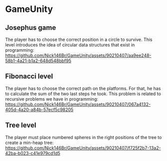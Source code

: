 # GameUnity

## Josephus game
The player has to choose the correct position in a circle to survive. This level introduces the idea of circular data structures that exist in programming: 
<br/>
https://github.com/Nick146Br/GameUnity/assets/90210407/aa9ee248-58b1-4a21-b1a2-648d548bbf95

## Fibonacci level
The player has to choose the correct path on the platforms. For that, he has to calculate the sum of the two last steps he took. This problem is related to recursive problems we have in programming:
<br/>
https://github.com/Nick146Br/GameUnity/assets/90210407/067a4132-405d-4a20-a84b-57ecf5c98205

## Tree level
The player must place numbered spheres in the right positions of the tree to create a min-heap tree:
<br/>
https://github.com/Nick146Br/GameUnity/assets/90210407/f725f2b7-13a2-42ba-b023-c41e979cd1d5
